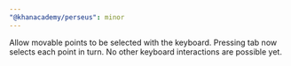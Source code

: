 ```yaml
---
"@khanacademy/perseus": minor
---
```


Allow movable points to be selected with the keyboard. Pressing tab now selects
each point in turn. No other keyboard interactions are possible yet.
